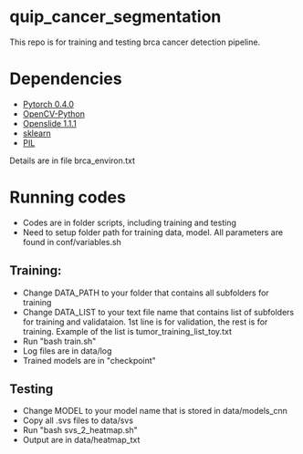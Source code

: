 # quip_cancer_segmentation

This repo is for training and testing brca cancer detection pipeline.

# Dependencies

 - [Pytorch 0.4.0](http://pytorch.org/)
 - [OpenCV-Python](https://pypi.python.org/pypi/opencv-python)
 - [Openslide 1.1.1](https://openslide.org/api/python/)
 - [sklearn](https://scikit-learn.org/stable/)
 - [PIL](https://pillow.readthedocs.io/en/3.1.x/reference/Image.html)
 
 Details are in file brca_environ.txt

# Running codes
- Codes are in folder scripts, including training and testing
- Need to setup folder path for training data, model. All parameters are found in conf/variables.sh
## Training:
- Change DATA_PATH to your folder that contains all subfolders for training
- Change DATA_LIST to your text file name that contains list of subfolders for training and validataion. 1st line is for validation, the rest is for training. Example of the list is tumor_training_list_toy.txt 
- Run "bash train.sh"
- Log files are in data/log
- Trained models are in "checkpoint"

## Testing
- Change MODEL to your model name that is stored in data/models_cnn
- Copy all .svs files to data/svs
- Run "bash svs_2_heatmap.sh"
- Output are in data/heatmap_txt
